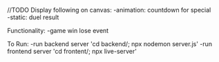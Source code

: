 //TODO 
Display following on canvas:
-animation: countdown for special  
-static: duel result

Functionality:
-game win lose event


To Run:
-run backend server 'cd backend/; npx nodemon server.js'
-run frontend server 'cd frontent/; npx live-server'



